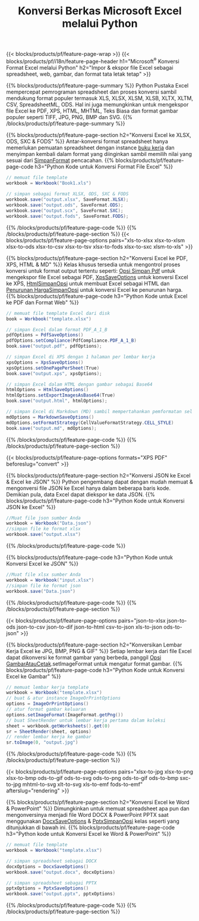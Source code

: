 ﻿---
title: Konversi Berkas Microsoft Excel melalui Python 
url: /id/python/conversion/
description: Konversi Excel XLS, XLSX, ODS, CSV ke PDF, XPS, HTML, JPEG, HTML, dan banyak format populer lainnya hanya dengan beberapa baris kode Python.
---
{{< blocks/products/pf/feature-page-wrap >}}
{{< blocks/products/pf/i18n/feature-page-header h1="Microsoft<sup>&reg;</sup> Konversi Format Excel melalui Python" h2="Impor & ekspor file Excel sebagai spreadsheet, web, gambar, dan format tata letak tetap" >}}

{{% blocks/products/pf/feature-page-summary %}}
Python Pustaka Excel mempercepat pemrograman spreadsheet dan proses konversi sambil mendukung format populer termasuk XLS, XLSX, XLSM, XLSB, XLTX, XLTM, CSV, SpreadsheetML, ODS. Hal ini juga memungkinkan untuk mengekspor file Excel ke PDF, XPS, HTML, MHTML, Teks Biasa dan format gambar populer seperti TIFF, JPG, PNG, BMP dan SVG.
{{% /blocks/products/pf/feature-page-summary %}}

{{% blocks/products/pf/feature-page-section h2="Konversi Excel ke XLSX, ODS, SXC & FODS" %}}
Antar-konversi format spreadsheet hanya memerlukan pemuatan spreadsheet dengan instance [buku kerja](https://reference.aspose.com/cells/python/asposecells.api/Workbook) dan menyimpan kembali dalam format yang diinginkan sambil memilih nilai yang sesuai dari [SimpanFormat](https://reference.aspose.com/cells/python/asposecells.api/saveformat) pencacahan.
{{% blocks/products/pf/feature-page-code h3="Python Kode untuk Konversi Format File Excel" %}}

```cs
// memuat file template
workbook = Workbook("Book1.xls")
  
// simpan sebagai format XLSX, ODS, SXC & FODS
workbook.save("output.xlsx", SaveFormat.XLSX);
workbook.save("output.ods", SaveFormat.ODS);
workbook.save("output.scx", SaveFormat.SXC);
workbook.save("output.fods", SaveFormat.FODS);

```
{{% /blocks/products/pf/feature-page-code %}}
{{% /blocks/products/pf/feature-page-section %}}
{{< blocks/products/pf/feature-page-options pairs="xls-to-xlsx xlsx-to-xlsm xlsx-to-ods xlsx-to-csv xlsx-to-tsv xlsx-to-fods xlsx-to-sxc xlsm-to-xls" >}}


{{% blocks/products/pf/feature-page-section h2="Konversi Excel ke PDF, XPS, HTML & MD" %}}
Kelas khusus tersedia untuk mengontrol proses konversi untuk format output tertentu seperti: [Opsi Simpan Pdf](https://reference.aspose.com/cells/python/asposecells.api/PdfSaveOptions) untuk mengekspor file Excel sebagai PDF, [XpsSaveOptions](https://reference.aspose.com/cells/python/asposecells.api/XpsSaveOptions) untuk konversi Excel ke XPS, [HtmlSimpanOpsi](https://reference.aspose.com/cells/python/asposecells.api/HtmlSaveOptions) untuk membuat Excel sebagai HTML dan [Penurunan HargaSimpanOpsi](https://reference.aspose.com/cells/python/asposecells.api/MarkdownSaveOptions) untuk konversi Excel ke penurunan harga. 
{{% blocks/products/pf/feature-page-code h3="Python Kode untuk Excel ke PDF dan Format Web" %}}

```cs
// memuat file template Excel dari disk
book = Workbook("template.xlsx")

// simpan Excel dalam format PDF_A_1_B
pdfOptions = PdfSaveOptions()
pdfOptions.setCompliance(PdfCompliance.PDF_A_1_B)
book.save("output.pdf", pdfOptions);

// simpan Excel di XPS dengan 1 halaman per lembar kerja
xpsOptions = XpsSaveOptions()
xpsOptions.setOnePagePerSheet(True)
book.save("output.xps", xpsOptions);

// simpan Excel dalam HTML dengan gambar sebagai Base64
htmlOptions = HtmlSaveOptions()
htmlOptions.setExportImagesAsBase64(True)
book.save("output.html", htmlOptions);

// simpan Excel di Markdown (MD) sambil mempertahankan pemformatan sel
mdOptions = MarkdownSaveOptions()
mdOptions.setFormatStrategy(CellValueFormatStrategy.CELL_STYLE)
book.save("output.md", mdOptions);

```
{{% /blocks/products/pf/feature-page-code %}}
{{% /blocks/products/pf/feature-page-section %}}

{{< blocks/products/pf/feature-page-options formats="XPS PDF" beforeslug="convert" >}}

{{% blocks/products/pf/feature-page-section h2="Konversi JSON ke Excel & Excel ke JSON" %}}
Python pengembang dapat dengan mudah memuat & mengonversi file JSON ke Excel hanya dalam beberapa baris kode. Demikian pula, data Excel dapat diekspor ke data JSON.
{{% blocks/products/pf/feature-page-code h3="Python Kode untuk Konversi JSON ke Excel" %}}
```cs
//Muat file json sumber Anda
workbook = Workbook("Data.json")
//simpan file ke format xlsx
workbook.save("output.xlsx")

```
{{% /blocks/products/pf/feature-page-code %}}

{{% blocks/products/pf/feature-page-code h3="Python Kode untuk Konversi Excel ke JSON" %}}
```cs
//Muat file xlsx sumber Anda
workbook = Workbook("input.xlsx")
//simpan file ke format json
workbook.save("Data.json")

```
{{% /blocks/products/pf/feature-page-code %}}
{{% /blocks/products/pf/feature-page-section %}}

{{< blocks/products/pf/feature-page-options pairs="json-to-xlsx json-to-ods json-to-csv json-to-dif json-to-html csv-to-json xls-to-json ods-to-json" >}}

{{% blocks/products/pf/feature-page-section h2="Konversikan Lembar Kerja Excel ke JPG, BMP, PNG & GIF" %}}
Setiap lembar kerja dari file Excel dapat dikonversi ke format gambar yang berbeda, panggil [Opsi GambarAtauCetak](https://reference.aspose.com/cells/python/asposecells.api/ImageOrPrintOptions).setImageFormat untuk mengatur format gambar. 
{{% blocks/products/pf/feature-page-code h3="Python Kode untuk Konversi Excel ke Gambar" %}}
```cs
// memuat lembar kerja template
workbook = Workbook("template.xlsx")
// buat & atur instance ImageOrPrintOptions
options = ImageOrPrintOptions()
// atur format gambar keluaran
options.setImageFormat(ImageFormat.getPng())
// buat SheetRender untuk lembar kerja pertama dalam koleksi
sheet = workbook.getWorksheets().get(0)
sr = SheetRender(sheet, options)
// render lembar kerja ke gambar
sr.toImage(0, "output.jpg")

```
{{% /blocks/products/pf/feature-page-code %}}
{{% /blocks/products/pf/feature-page-section %}}

{{< blocks/products/pf/feature-page-options pairs="xlsx-to-jpg xlsx-to-png xlsx-to-bmp ods-to-gif ods-to-svg ods-to-png ods-to-gif ods-to-bmp sxc-to-jpg mhtml-to-svg xlt-to-svg xls-to-emf fods-to-emf" afterslug="rendering" >}}

{{% blocks/products/pf/feature-page-section h2="Konversi Excel ke Word & PowerPoint" %}}
Dimungkinkan untuk memuat spreadsheet apa pun dan mengonversinya menjadi file Word DOCX & PowerPoint PPTX saat menggunakan [DocxSaveOptions](https://reference.aspose.com/cells/python/asposecells.api/DocxSaveOptions) & [PptxSimpanOpsi](https://reference.aspose.com/cells/python/asposecells.api/PptxSaveOptions) kelas seperti yang ditunjukkan di bawah ini.
{{% blocks/products/pf/feature-page-code h3="Python kode untuk Konversi Excel ke Word & PowerPoint" %}}
```cs
// memuat file template
workbook = Workbook("template.xlsx")

// simpan spreadsheet sebagai DOCX
docxOptions = DocxSaveOptions()
workbook.save("output.docx", docxOptions)

// simpan spreadsheet sebagai PPTX
pptxOptions = PptxSaveOptions()
workbook.save("output.pptx", pptxOptions)

```
{{% /blocks/products/pf/feature-page-code %}}
{{% /blocks/products/pf/feature-page-section %}}
